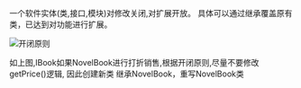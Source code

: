 一个软件实体(类,接口,模块)对修改关闭,对扩展开放。
具体可以通过继承覆盖原有类，已达到对功能进行扩展。

![开闭原则](https://upload-images.jianshu.io/upload_images/6117040-e9d8fcc21ca52f28.png?imageMogr2/auto-orient/strip%7CimageView2/2/w/1240)

如上图,IBook如果NovelBook进行打折销售,根据开闭原则,尽量不要修改getPrice()逻辑,
因此创建新类
继承NovelBook，重写NovelBook类